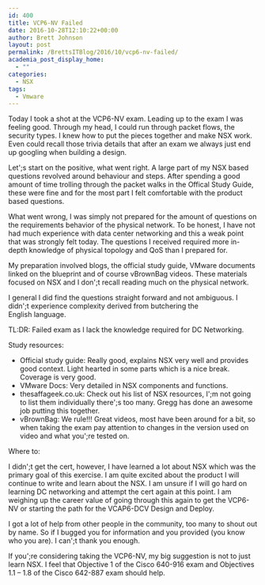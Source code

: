 ```yaml
---
id: 400
title: VCP6-NV Failed
date: 2016-10-28T12:10:22+00:00
author: Brett Johnson
layout: post
permalink: /BrettsITBlog/2016/10/vcp6-nv-failed/
academia_post_display_home:
  - ""
categories:
  - NSX
tags:
  - Vmware
---
```

Today I took a shot at the VCP6-NV exam. Leading up to the exam I was feeling good. Through my head, I could run through packet flows, the security types. I knew how to put the pieces together and make NSX work. Even could recall those trivia details that after an exam we always just end up googling when building a design.

Let';s start on the positive, what went right. A large part of my NSX based questions revolved around behaviour and steps. After spending a good amount of time trolling through the packet walks in the Offical Study Guide, these were fine and for the most part I felt comfortable with the product based questions.

What went wrong, I was simply not prepared for the amount of questions on the requirements behavior of the physical network. To be honest, I have not had much experience with data center networking and this a weak point that was strongly felt today. The questions I received required more in-depth knowledge of physical topology and QoS than I prepared for.

My preparation involved blogs, the official study guide, VMware documents linked on the blueprint and of course vBrownBag videos. These materials focused on NSX and I don';t recall reading much on the physical network.

I general I did find the questions straight forward and not ambiguous. I didn';t experience complexity derived from butchering the English language.

TL:DR: Failed exam as I lack the knowledge required for DC Networking.

Study resources:

  * Official study guide: Really good, explains NSX very well and provides good context. Light hearted in some parts which is a nice break. Coverage is very good.
  * VMware Docs: Very detailed in NSX components and functions.
  * thesaffageek.co.uk: Check out his list of NSX resources, I';m not going to list them individually there';s too many. Gregg has done an awesome job putting this together.
  * vBrownBag: We rule!!! Great videos, most have been around for a bit, so when taking the exam pay attention to changes in the version used on video and what you';re tested on.

Where to:

I didn';t get the cert, however, I have learned a lot about NSX which was the primary goal of this exercise. I am quite excited about the product I will continue to write and learn about the NSX. I am unsure if I will go hard on learning DC networking and attempt the cert again at this point. I am weighing up the career value of going through this again to get the VCP6-NV or starting the path for the VCAP6-DCV Design and Deploy.

I got a lot of help from other people in the community, too many to shout out by name. So if I bugged you for information and you provided (you know who you are). I can';t thank you enough.

If you';re considering taking the VCP6-NV, my big suggestion is not to just learn NSX. I feel that Objective 1 of the Cisco 640-916 exam and Objectives 1.1 &#8211; 1.8 of the Cisco 642-887 exam should help.